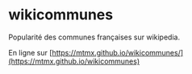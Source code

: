 # wikicommunes
Popularité des communes françaises sur wikipedia.

En ligne sur [https://mtmx.github.io/wikicommunes/](https://mtmx.github.io/wikicommunes)